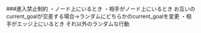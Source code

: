 ###進入禁止制約
・ノード上にいるとき
    ・相手がノード上にいるとき
        お互いのcurrent_goalが交差する場合->ランダムにどちらかのcurrent_goalを変更
    ・相手がエッジ上にいるとき
        それ以外のランダムな行動
